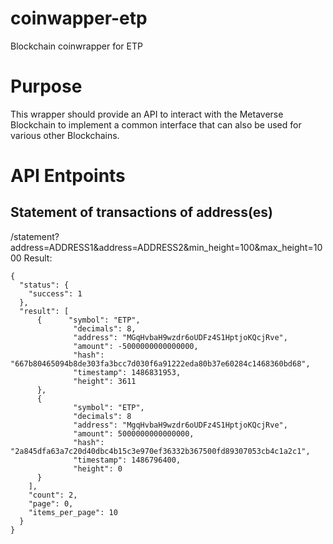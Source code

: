# coinwapper-etp
Blockchain coinwrapper for ETP

# Purpose
This wrapper should provide an API to interact with the Metaverse Blockchain to implement a common interface that can also be used for various other Blockchains.

# API Entpoints
## Statement of transactions of address(es)
/statement?address=ADDRESS1&address=ADDRESS2&min_height=100&max_height=1000
Result:
```
{
  "status": {
    "success": 1
  },
  "result": [
      {      "symbol": "ETP",
              "decimals": 8,
              "address": "MGqHvbaH9wzdr6oUDFz4S1HptjoKQcjRve",
              "amount": -5000000000000000,
              "hash": "667b80465094b8de303fa3bcc7d030f6a91222eda80b37e60284c1468360bd68",
              "timestamp": 1486831953,
              "height": 3611
      },
      {
              "symbol": "ETP",
              "decimals": 8
              "address": "MgqHvbaH9wzdr6oUDFz4S1HptjoKQcjRve",
              "amount": 5000000000000000,
              "hash": "2a845dfa63a7c20d40dbc4b15c3e970ef36332b367500fd89307053cb4c1a2c1",
              "timestamp": 1486796400,
              "height": 0
      }
    ],
    "count": 2,
    "page": 0,
    "items_per_page": 10
  }
}
```
